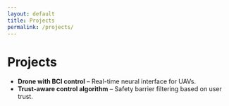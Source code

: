 ```yaml
---
layout: default
title: Projects
permalink: /projects/
---
```


# Projects

- **Drone with BCI control** – Real-time neural interface for UAVs.
- **Trust-aware control algorithm** – Safety barrier filtering based on user trust.

